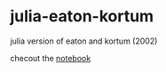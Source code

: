 # julia-eaton-kortum
julia version of eaton and kortum (2002)

checout the [notebook](replicate-eaton-kortum-2002.ipynb)
